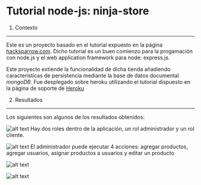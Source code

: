 Tutorial node-js: ninja-store
===================

1. Contexto
---------------------

Este es un proyecto basado en el tutorial expuesto en la página [hacksparrow.com](http://www.hacksparrow.com/express-js-tutorial.html). Dicho tutorial es un buen comienzo para la progamación con node.js y el web application framework para node: express.js.

Este proyecto extiende la funcionalidad de dicha tienda añadiendo características de persistencia mediante la base de datos documental _mongoDB_.  Fue desplegado sobre heroku utilizando el tutorial dispuesto en la página de soporte de [Heroku](https://devcenter.heroku.com/articles/nodejs)


2. Resultados
---------------------

Los siguientes son algunos de los resultados obtenidos:

![alt text](https://github.com/ftriana3185/ninja-store/tree/master/images/ninja-store-login.png "Login Aplicación")
Hay dos roles dentro de la aplicación, un rol administrador y un rol cliente.

![alt text](https://github.com/ftriana3185/ninja-store/tree/master/images/ninja-store-admin-menu.png "Menu Administrador")
El administrador puede ejecutar 4 acciones: agregar productos, agregar usuarios, asignar productos a usuarios y editar un producto

![alt text](https://github.com/ftriana3185/ninja-store/tree/master/images/asignar-productos-clientes.png "Asignar productos-clientes")

![alt text](https://github.com/ftriana3185/ninja-store/tree/master/images/items.png?raw=true "Items de un cliente")